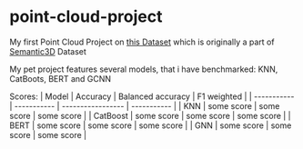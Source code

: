 # point-cloud-project
My first Point Cloud Project on [this Dataset](https://www.kaggle.com/datasets/kmader/point-cloud-segmentation) which is originally a part of [Semantic3D](http://semantic3d.net/) Dataset

My pet project features several models, that i have benchmarked: KNN, CatBoots, BERT and GCNN

Scores: 
| Model       | Accuracy    | Balanced accuracy | F1 weighted |
| ----------- | ----------- | ----------------- | ----------- |
| KNN      | some score  | some score        | some score  |
| CatBoost   | some score  | some score        | some score  |
| BERT      | some score  | some score        | some score  |
| GNN   | some score  | some score        | some score  |
